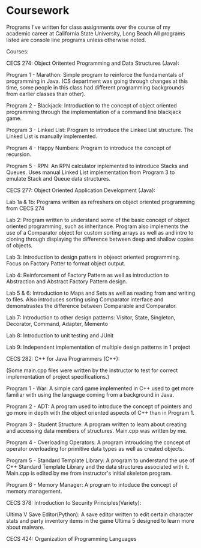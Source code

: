 # Coursework

Programs I've written for class assignments over the course of my academic career at California State University, Long Beach
All programs listed are console line programs unless otherwise noted.

Courses:

CECS 274: Object Oritented Programming and Data Structures (Java):

Program 1 - Marathon: Simple program to reinforce the fundamentals of programming in Java.
(CS department was going through changes at this time, some people in this class had different
programming backgrounds from earlier classes than other).

Program 2 - Blackjack: Introduction to the concept of object oriented programming through the implementation of
a command line blackjack game.

Program 3 - Linked List: Program to introduce the Linked List structure. The Linked List is manually implemented.

Program 4 - Happy Numbers: Program to introduce the concept of recursion.

Program 5 - RPN: An RPN calculator inplemented to introduce Stacks and Queues. Uses manual Linked List implementation from
Program 3 to emulate Stack and Queue data structures.

CECS 277: Object Oriented Application Development (Java):

Lab 1a & 1b: Programs written as refreshers on object oriented programming from CECS 274

Lab 2: Program written to understand some of the basic concept of object oriented programming, such as inheritance.
Program also implements the use of a Comparator object for custom sorting arrays as well as and intro to cloning
through displaying the difference between deep and shallow copies of objects.

Lab 3: Introduction to design patters in objeect oriented programming. Focus on Factory Patter to format object output.

Lab 4: Reinforcement of Factory Pattern as well as introduction to Abstraction and Abstract Factory Pattern design.

Lab 5 & 6: Introduction to Maps and Sets as well as reading from and writing to files. Also introduces sorting using
Comparator interface and demonstrastes the difference between Comparable and Comparator.

Lab 7: Introduction to other design patterns: Visitor, State, Singleton, Decorator, Command, Adapter, Memento

Lab 8: Introduction to unit testing and JUnit

Lab 9: Independent implementation of multiple design patterns in 1 project

CECS 282: C++ for Java Programmers (C++):

(Some main.cpp files were written by the instructor to test for correct implementation of project specifications.)

Program 1 - War: A simple card game implemented in C++ used to get more familiar with using the language coming from
a background in Java.
  
 Program 2 - ADT: A program used to introduce the concept of pointers and go more in depth with the object oriented aspects
of C++ than in Program 1.

Program 3 - Student Structure: A program written to learn about creating and accessing data members of structures.
Main.cpp was written by me.

Program 4 - Overloading Operators: A program introudcing the concept of operator overloading for primitive data types as
well as created objects.

Program 5 - Standard Template Library: A program to understand the use of C++ Standard Template Library and the data
structures associated with it. Main.cpp is edited by me from instructor's
initial skeleton program.

Program 6 - Memory Manager: A program to intoduce the concept of memory management.

CECS 378: Introduction to Security Principles(Variety):

Ultima V Save Editor(Python): A save editor written to edit certain character stats and party inventory items in the game
Ultima 5 designed to learn more about malware.

CECS 424: Organization of Programming Languages
